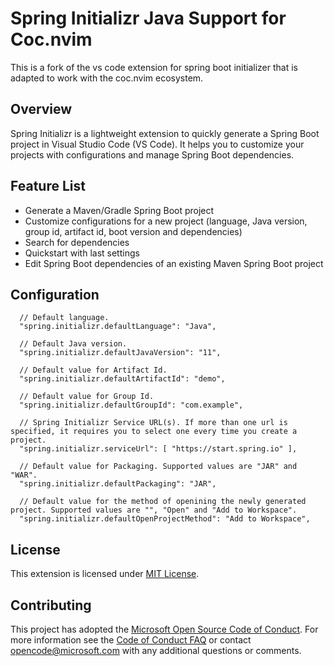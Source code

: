 # Spring Initializr Java Support for Coc.nvim

This is a fork of the vs code extension for spring boot initializer that is
adapted to work with the coc.nvim ecosystem.

## Overview

Spring Initializr is a lightweight extension to quickly generate a Spring Boot
project in Visual Studio Code (VS Code). It helps you to customize your projects
with configurations and manage Spring Boot dependencies.

## Feature List

- Generate a Maven/Gradle Spring Boot project
- Customize configurations for a new project (language, Java version, group id,
  artifact id, boot version and dependencies)
- Search for dependencies
- Quickstart with last settings
- Edit Spring Boot dependencies of an existing Maven Spring Boot project

## Configuration

```
  // Default language.
  "spring.initializr.defaultLanguage": "Java",

  // Default Java version.
  "spring.initializr.defaultJavaVersion": "11",

  // Default value for Artifact Id.
  "spring.initializr.defaultArtifactId": "demo",

  // Default value for Group Id.
  "spring.initializr.defaultGroupId": "com.example",

  // Spring Initializr Service URL(s). If more than one url is specified, it requires you to select one every time you create a project.
  "spring.initializr.serviceUrl": [ "https://start.spring.io" ],

  // Default value for Packaging. Supported values are "JAR" and "WAR".
  "spring.initializr.defaultPackaging": "JAR",

  // Default value for the method of openining the newly generated project. Supported values are "", "Open" and "Add to Workspace".
  "spring.initializr.defaultOpenProjectMethod": "Add to Workspace",
```

## License

This extension is licensed under [MIT License](./LICENSE.txt).

## Contributing

This project has adopted the
[Microsoft Open Source Code of Conduct](https://opensource.microsoft.com/codeofconduct/).
For more information see the
[Code of Conduct FAQ](https://opensource.microsoft.com/codeofconduct/faq/) or
contact [opencode@microsoft.com](mailto:opencode@microsoft.com) with any
additional questions or comments.
